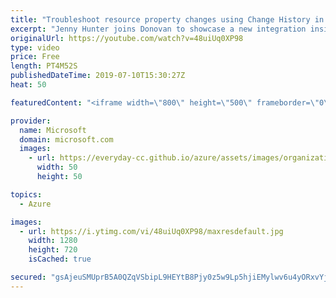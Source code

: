 ```yaml
---
title: "Troubleshoot resource property changes using Change History in Azure Policy | Azure Friday"
excerpt: "Jenny Hunter joins Donovan to showcase a new integration inside Azure Policy that enables you to see recent changes to the properties for non-compliant Azure resources. Public preview of the Resource Change History API is also now available. [00:40] Demo Start   Determine causes of non-compliance: Change"
originalUrl: https://youtube.com/watch?v=48uiUq0XP98
type: video
price: Free
length: PT4M52S
publishedDateTime: 2019-07-10T15:30:27Z
heat: 50

featuredContent: "<iframe width=\"800\" height=\"500\" frameborder=\"0\" src=\"https://www.youtube.com/embed/48uiUq0XP98\" allow=\"accelerometer; autoplay; encrypted-media; gyroscope; picture-in-picture\" allowfullscreen></iframe>"

provider:
  name: Microsoft
  domain: microsoft.com
  images:
    - url: https://everyday-cc.github.io/azure/assets/images/organizations/microsoft.com-50x50.jpg
      width: 50
      height: 50

topics:
  - Azure

images:
  - url: https://i.ytimg.com/vi/48uiUq0XP98/maxresdefault.jpg
    width: 1280
    height: 720
    isCached: true

secured: "gsAjeuSMUprB5A0QZqVSbipL9HEYtB8Pjy0z5w9Lp5hjiEMylwv6u4yORxvYjpZ/xZUiij0dqbaYEE08zD3cSovnwRbaxn0kbgdTtPLSoaqm2Cn5bs9F3VkDQ2aVKUFubf3OgCq2p82T3qI/XCciupdPbwvcrMYAH9RkqkrFa06zaVrHfdEQkekcuFH6qDDp+snAViyAeBdmxfuaslr9dWRnzmOctPMiKD4I78tQhUEiTs9e/QldrR95/N9SXei8QCuEoZ0y75LQrm3ZSE/5a6ePma9e3MaPy+LMnFBg/MOP+VIcYAdTv5uZF5P6bMhfkk1kBY9p4iauu+AWeifWP3B2t466j7NWomIDiSHz3urtCMj02XpmvUfYZzOovmtHtizb0KgRGElZUBKYiYLvNa6VpFHWiHG/Gm9l9ZaEONg=;pxZc+fBdet9BE92o3mphSA=="
---
```


